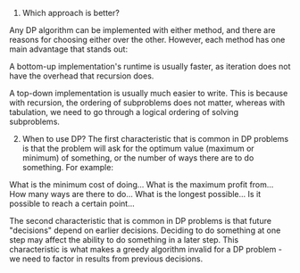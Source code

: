 1. Which approach is better?

Any DP algorithm can be implemented with either method, and there are reasons for choosing either over the other. However, each method has one main advantage that stands out:

A bottom-up implementation's runtime is usually faster, as iteration does not have the overhead that recursion does.

A top-down implementation is usually much easier to write. This is because with recursion, the ordering of subproblems does not matter, whereas with tabulation, we need to go through a logical ordering of solving subproblems.


2. When to use DP?
The first characteristic that is common in DP problems is that the problem will ask for the optimum value (maximum or minimum) of something, or the number of ways there are to do something. For example:

What is the minimum cost of doing...
What is the maximum profit from...
How many ways are there to do...
What is the longest possible...
Is it possible to reach a certain point...

The second characteristic that is common in DP problems is that future "decisions" depend on earlier decisions. Deciding to do something at one step may affect the ability to do something in a later step. This characteristic is what makes a greedy algorithm invalid for a DP problem - we need to factor in results from previous decisions.